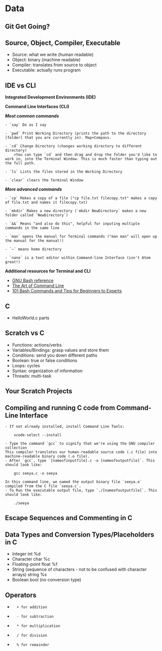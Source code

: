 # Data

## Git Get Going?

## Source, Object, Compiler, Executable
- Source: what we write (human readable)
- Object: binary (machine readable)
- Compiler: translates from source to object
- Executable: actually runs program

## IDE vs CLI

**Integrated Development Environments (IDE)**

**Command Line Interfaces (CLI)**

***Most common commands***

	- `say` Do as I say

	- `pwd` Print Working Directory (prints the path to the directory [folder] that you are currently in). Map+Compass.

	- `cd` Change Directory (changes working directory to different directory)
		>You can type `cd` and then drag and drop the folder you'd like to work in, into the Terminal Window. This is much faster than typing out the full path.

	- `ls` Lists the files stored in the Working Directory

	- `clear` clears the Terminal Window

***More advanced commands***

	- `cp` Makes a copy of a file ("cp file.txt filecopy.txt" makes a copy of file.txt and names it filecopy.txt)

	- `mkdir` Makes a new directory (`mkdir NewDirectory` makes a new folder called `NewDirectory`)

	- `&&` Means "and also do this", helpful for inputing multiple commands in the same line

	- `man` opens the manual for Terminal commands ("man man" will open up the manual for the manual!)

	- `~` means home directory

	- `nano` is a text editor within Command-line Interface (isn't Atom great!)

**Additional resources for Terminal and CLI**
- [GNU Bash reference](http://www.gnu.org/software/bash/manual/bashref.html)
- [The Art of Command Line](https://github.com/jlevy/the-art-of-command-line)
- [101 Bash Commands and Tips for Beginners to Experts](https://dev.to/awwsmm/101-bash-commands-and-tips-for-beginners-to-experts-30je)

## C
- HelloWorld.c parts

## Scratch vs C
- Functions: actions/verbs
- Variables/Bindings: grasp values and store them
- Conditions: send you down different paths
- Boolean: true or false conditions
- Loops: cycles
- Syntax: organization of information
- Threads: multi-task

## Your Scratch Projects

## Compiling and running C code from Command-Line Interface

	- If not already installed, install Command Line Tools:

		xcode-select --install

	- Type the command `gcc` to signify that we're using the GNU compiler collection
	This compiler translates our human-readable source code (.c file) into machine-readable binary code (.o file).
	- After `gcc`, type `[nameofinputfile].c -o [nameofoutputfile]`. This should look like:

		gcc seeya.c -o seeya

	In this command line, we named the output binary file `seeya.o` compiled from the C file `seeya.c`.
	- To Run the executable output file, type `./[nameofoutputfile]`. This should look like:

 		./seeya

## Escape Sequences and Commenting in C

## Data Types and Conversion Types/Placeholders in C
- Integer int %d
- Character char %c
- Floating-point float %f
- String (sequence of characters - not to be confused with character arrays) string %s
- Boolean bool (no conversion type)

## Operators
- 		+ for addition
- 		- for subtraction
- 		* for multiplication
- 		/ for division
- 		% for remainder
